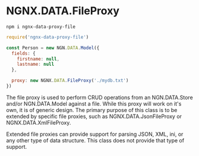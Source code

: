 # NGNX.DATA.FileProxy

`npm i ngnx-data-proxy-file`

```js
require('ngnx-data-proxy-file')

const Person = new NGN.DATA.Model({
  fields: {
    firstname: null,
    lastname: null
  },

  proxy: new NGNX.DATA.FileProxy('./mydb.txt')
})
```

The file proxy is used to perform CRUD operations from an NGN.DATA.Store and/or
NGN.DATA.Model against a file. While this proxy will work on it's own, it is of
generic design. The primary purpose of this class is to be extended by specific
file proxies, such as NGNX.DATA.JsonFileProxy or NGNX.DATA.XmlFileProxy.

Extended file proxies can provide support for parsing JSON, XML, ini, or any
other type of data structure. This class does not provide that type of support.  
